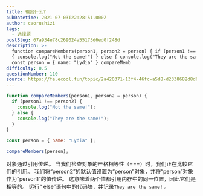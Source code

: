 ```yaml
---
title: 输出什么?
pubDatetime: 2021-07-03T22:28:51.000Z
author: caorushizi
tags:
  - 选择题
postSlug: 67a934e78c269024a55173d6ed0f248d
description: >-
  function compareMembers(person1, person2 = person) { if (person1 !== person2)
  { console.log("Not the same!") } else { console.log("They are the same!") } }
  const person = { name: "Lydia" } compareMemb
difficulty: 0.5
questionNumber: 110
source: https://fe.ecool.fun/topic/2a420371-13f4-46fc-a5d8-d2338682d8d6
---
```


```javascript
function compareMembers(person1, person2 = person) {
  if (person1 !== person2) {
    console.log("Not the same!");
  } else {
    console.log("They are the same!");
  }
}

const person = { name: "Lydia" };

compareMembers(person);
```

对象通过引用传递。 当我们检查对象的严格相等性（===）时，我们正在比较它们的引用。
我们将“person2”的默认值设置为“person”对象，并将“person”对象作为“person1”的值传递。
这意味着两个值都引用内存中的同一位置，因此它们是相等的。
运行“ else”语句中的代码块，并记录`They are the same!` 。
